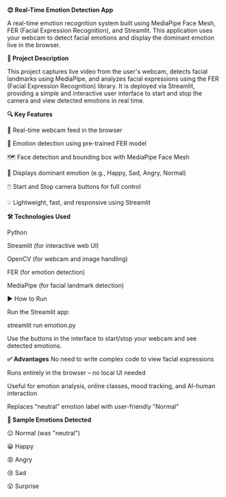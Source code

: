 **😊 Real-Time Emotion Detection App**

A real-time emotion recognition system built using MediaPipe Face Mesh, FER (Facial Expression Recognition), and Streamlit. This application uses your webcam to detect facial emotions and display the dominant emotion live in the browser.

**📖 Project Description**

This project captures live video from the user's webcam, detects facial landmarks using MediaPipe, and analyzes facial expressions using the FER (Facial Expression Recognition) library. It is deployed via Streamlit, providing a simple and interactive user interface to start and stop the camera and view detected emotions in real time.

**🔍 Key Features**

🎥 Real-time webcam feed in the browser

🧠 Emotion detection using pre-trained FER model

🗺️ Face detection and bounding box with MediaPipe Face Mesh

🧾 Displays dominant emotion (e.g., Happy, Sad, Angry, Normal)

🖱️ Start and Stop camera buttons for full control

💡 Lightweight, fast, and responsive using Streamlit

**🛠️ Technologies Used**

Python

Streamlit (for interactive web UI)

OpenCV (for webcam and image handling)

FER (for emotion detection)

MediaPipe (for facial landmark detection)


▶️ How to Run

Run the Streamlit app:

streamlit run emotion.py

Use the buttons in the interface to start/stop your webcam and see detected emotions.

**✅ Advantages**
No need to write complex code to view facial expressions

Runs entirely in the browser – no local UI needed

Useful for emotion analysis, online classes, mood tracking, and AI-human interaction

Replaces “neutral” emotion label with user-friendly "Normal"

**🧪 Sample Emotions Detected**

😐 Normal (was "neutral")

😀 Happy

😡 Angry

😢 Sad

😮 Surprise

